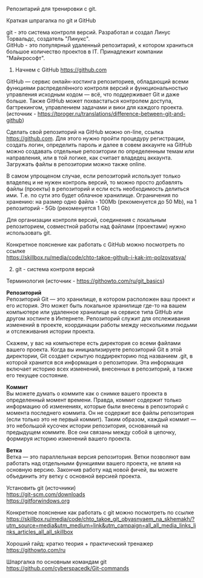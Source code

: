Репозитарий для тренировки с git.

Краткая шпрагалка по git и GitHub   

git - это система контроля версий. Разработал и создал Линус Торвальдс, создатель "Линукс".  
GitHub - это популярный удаленный репозитарий, к котором храниться большое количество проектов в IT. Принадлежит компании "Майкрософт".  


1. Начнем с GitHub  https://github.com

GitHub — сервис онлайн-хостинга репозиториев, обладающий всеми функциями распределённого контроля версий и функциональностью управления 
исходным кодом — всё, что поддерживает Git и даже больше. Также GitHub может похвастаться контролем доступа, багтрекингом, управлением 
задачами и вики для каждого проекта.  (источник - https://tproger.ru/translations/difference-between-git-and-github)

Сделать свой репозиторий на GitHub можно on-line, ссылка https://github.com. Для этого нужно пройти процедуру регистрации, создать логин, 
определить пароль и далее в совем аккаунте на GitHub можно создавать отдельные репозитории по определенным темам или направления, или в той 
логике, как считает владедец аккаунта. Загружать файлы в репозитории можно также online.    

В самом упрощеном случае, если репозиторий использует только владелец и не нужен контроль версий, то можно просто добавлять файлы (проекты) 
в репозиторий и если есть необходимость делиться ими. Т.е. по сути это будет облачное хранилище. Ограничения по хранению: 
на размер одно файла - 100Mb (рекоменуется до 50 Mb), на 1 репозиторий - 5Gb (рекоменуется 1 Gb)   

Для организации контроля версий, соединения с локальным репозиторием, совместной работы над файлами (проектами) нужно использовать git.  

Конкретное пояснение как работать с GitHub можно посмотреть по ссылке   
https://skillbox.ru/media/code/chto-takoe-github-i-kak-im-polzovatsya/


2. git - система контроля версий   

Терминология (источник - https://githowto.com/ru/git_basics)   

**Репозиторий**  
Репозиторий Git — это хранилище, в котором расположен ваш проект и его история. Это может быть локальное хранилище где-то на вашем 
компьютере или удаленное хранилище на сервисе типа GitHub или другом хостинге в Интернете. Репозиторий служит для отслеживания изменений 
в проекте, координации работы между несколькими людьми и отслеживания истории проекта.    

Скажем, у вас на компьютере есть директория со всеми файлами вашего проекта. Когда вы инициализируете репозиторий Git в этой директории, 
Git создает скрытую поддиректорию под названием .git, в которой хранится вся информация о репозитории. Эта информация включает историю 
всех изменений, внесенных в репозиторий, а также его текущее состояние.    

**Коммит**   
Вы можете думать о коммите как о снимке вашего проекта в определенный момент времени. Правда, коммит содержит только информацию об изменениях, которые были внесены в репозиторий с момента последнего коммита. Он не содержит все файлы репозитория (если только это не первый коммит). Таким образом, каждый коммит — это небольшой кусочек истории репозитория, основанный на предыдущем коммите. Все они связаны между собой в цепочку, формируя историю изменений вашего проекта.

**Ветка**   
Ветка — это параллельная версия репозитория. Ветки позволяют вам работать над отдельными функциями вашего проекта, не влияя на 
основную версию. Закончив работу над новой фичей, вы можете объединить эту ветку с основной версией проекта.   

Установить git (источники)  
https://git-scm.com/downloads   
https://gitforwindows.org   

Конкретное пояснение как работать с git можно посмотреть по ссылке
https://skillbox.ru/media/code/chto_takoe_git_obyasnyaem_na_skhemakh/?utm_source=media&utm_medium=link&utm_campaign=all_all_media_links_links_articles_all_all_skillbox
   
Хороший гайд: кратко теория + практический тренажер  
https://githowto.com/ru   

Шпаргалка по основным командам git  
https://github.com/cyberspacedk/Git-commands